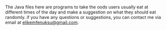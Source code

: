 The Java files here are programs to take the oods users usually eat at different times of the day and make a suggestion on what they should eat randomly.
if you have any questions or suggestions, you can contact me via email at elikemfenuksu@gmail.com.
